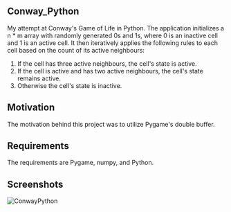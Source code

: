 ## Conway_Python
My attempt at Conway's Game of Life in Python. The application initializes a n * m array with randomly generated 0s and 1s, where 0 is an inactive cell and 1 is an active cell. It then iteratively applies the following rules to each cell based on the count of its active neighbours:
<ol>
  <li> If the cell has three active neighbours, the cell's state is active.</li>
  <li> If the cell is active and has two active neighbours, the cell's state remains active.</li>
  <li> Otherwise the cell's state is inactive.</li>
</ol>

## Motivation
The motivation behind this project was to utilize Pygame's double buffer.

## Requirements
The requirements are Pygame, numpy, and Python.

## Screenshots

![ConwayPython](https://user-images.githubusercontent.com/19720138/164484202-0c69f993-d084-42ff-ae6b-0841df11686f.gif)
